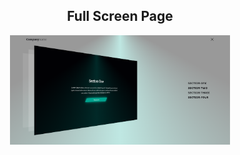<h2 align="center">Full Screen Page</h2>
<div align="center"><img src="https://github.com/beserega/fullScreenPage/blob/main/Screenshot.png" width="70%" alt=""></div>
